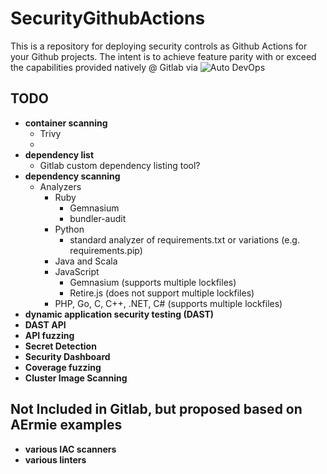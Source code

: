 # SecurityGithubActions
This is a repository for deploying security controls as Github Actions for your Github projects. The intent is to achieve feature parity with or exceed the capabilities provided natively @ Gitlab via ![Auto DevOps]()
  
## TODO
- __container scanning__
  - Trivy
  - 
- __dependency list__
  - Gitlab custom dependency listing tool?
- __dependency scanning__
  - Analyzers
    - Ruby
      - Gemnasium
      - bundler-audit
    - Python
      - standard analyzer of requirements.txt or variations (e.g. requirements.pip)
    - Java and Scala
    - JavaScript
      - Gemnasium (supports multiple lockfiles)
      - Retire.js (does not support multiple lockfiles)
    - PHP, Go, C, C++, .NET, C# (supports multiple lockfiles)
- __dynamic application security testing (DAST)__
- __DAST API__
- __API fuzzing__
- __Secret Detection__
- __Security Dashboard__
- __Coverage fuzzing__
- __Cluster Image Scanning__

## Not Included in Gitlab, but proposed based on AErmie examples
- __various IAC scanners__
- __various linters__
